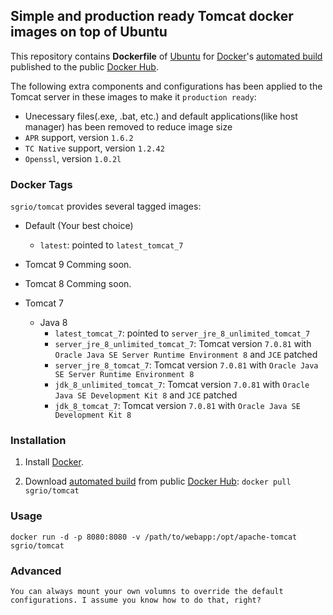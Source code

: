 ## Simple and production ready Tomcat docker images on top of Ubuntu

This repository contains **Dockerfile** of [Ubuntu](http://www.ubuntu.com/) for [Docker](https://www.docker.com/)'s [automated build](https://hub.docker.com/r/sgrio/tomee/) published to the public [Docker Hub](https://hub.docker.com/).

The following extra components and configurations has been applied to the Tomcat server in these images to make it `production ready`:
  * Unecessary files(.exe, .bat, etc.) and default applications(like host manager) has been removed to reduce image size
  * `APR` support, version `1.6.2`
  * `TC Native` support, version `1.2.42`
  * `Openssl`, version `1.0.2l`

### Docker Tags

`sgrio/tomcat` provides several tagged images:

* Default (Your best choice)
  * `latest`: pointed to `latest_tomcat_7`

* Tomcat 9
  Comming soon.

* Tomcat 8
  Comming soon.

* Tomcat 7
  * Java 8
    * `latest_tomcat_7`: pointed to `server_jre_8_unlimited_tomcat_7`
    * `server_jre_8_unlimited_tomcat_7`: Tomcat version `7.0.81` with `Oracle Java SE Server Runtime Environment 8` and `JCE` patched
    * `server_jre_8_tomcat_7`: Tomcat version `7.0.81` with `Oracle Java SE Server Runtime Environment 8`
    * `jdk_8_unlimited_tomcat_7`: Tomcat version `7.0.81` with `Oracle Java SE Development Kit 8` and `JCE` patched
    * `jdk_8_tomcat_7`: Tomcat version `7.0.81` with `Oracle Java SE Development Kit 8`

### Installation

1. Install [Docker](https://www.docker.com/).

2. Download [automated build](https://hub.docker.com/r/sgrio/tomcat/) from public [Docker Hub](https://hub.docker.com/): `docker pull sgrio/tomcat`

### Usage

    docker run -d -p 8080:8080 -v /path/to/webapp:/opt/apache-tomcat sgrio/tomcat

### Advanced

    You can always mount your own volumns to override the default configurations. I assume you know how to do that, right?
